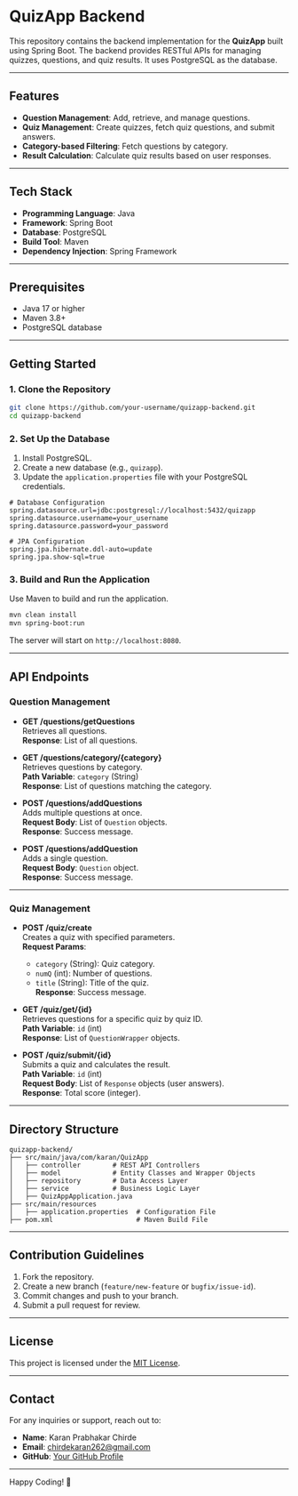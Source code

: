 # QuizApp Backend

This repository contains the backend implementation for the **QuizApp** built using Spring Boot. The backend provides RESTful APIs for managing quizzes, questions, and quiz results. It uses PostgreSQL as the database.

---

## Features

- **Question Management**: Add, retrieve, and manage questions.
- **Quiz Management**: Create quizzes, fetch quiz questions, and submit answers.
- **Category-based Filtering**: Fetch questions by category.
- **Result Calculation**: Calculate quiz results based on user responses.

---

## Tech Stack

- **Programming Language**: Java
- **Framework**: Spring Boot
- **Database**: PostgreSQL
- **Build Tool**: Maven
- **Dependency Injection**: Spring Framework

---

## Prerequisites

- Java 17 or higher
- Maven 3.8+
- PostgreSQL database

---

## Getting Started

### 1. Clone the Repository
```bash
git clone https://github.com/your-username/quizapp-backend.git
cd quizapp-backend
```

### 2. Set Up the Database
1. Install PostgreSQL.
2. Create a new database (e.g., `quizapp`).
3. Update the `application.properties` file with your PostgreSQL credentials.

```properties
# Database Configuration
spring.datasource.url=jdbc:postgresql://localhost:5432/quizapp
spring.datasource.username=your_username
spring.datasource.password=your_password

# JPA Configuration
spring.jpa.hibernate.ddl-auto=update
spring.jpa.show-sql=true
```

### 3. Build and Run the Application

Use Maven to build and run the application.

```bash
mvn clean install
mvn spring-boot:run
```

The server will start on `http://localhost:8080`.

---

## API Endpoints

### Question Management
- **GET /questions/getQuestions**  
  Retrieves all questions.  
  **Response**: List of all questions.

- **GET /questions/category/{category}**  
  Retrieves questions by category.  
  **Path Variable**: `category` (String)  
  **Response**: List of questions matching the category.

- **POST /questions/addQuestions**  
  Adds multiple questions at once.  
  **Request Body**: List of `Question` objects.  
  **Response**: Success message.

- **POST /questions/addQuestion**  
  Adds a single question.  
  **Request Body**: `Question` object.  
  **Response**: Success message.

---

### Quiz Management
- **POST /quiz/create**  
  Creates a quiz with specified parameters.  
  **Request Params**:  
    - `category` (String): Quiz category.  
    - `numQ` (int): Number of questions.  
    - `title` (String): Title of the quiz.  
  **Response**: Success message.

- **GET /quiz/get/{id}**  
  Retrieves questions for a specific quiz by quiz ID.  
  **Path Variable**: `id` (int)  
  **Response**: List of `QuestionWrapper` objects.

- **POST /quiz/submit/{id}**  
  Submits a quiz and calculates the result.  
  **Path Variable**: `id` (int)  
  **Request Body**: List of `Response` objects (user answers).  
  **Response**: Total score (integer).

---

## Directory Structure

```plaintext
quizapp-backend/
├── src/main/java/com/karan/QuizApp
│   ├── controller        # REST API Controllers
│   ├── model             # Entity Classes and Wrapper Objects
│   ├── repository        # Data Access Layer
│   ├── service           # Business Logic Layer
│   ├── QuizAppApplication.java
├── src/main/resources
│   ├── application.properties  # Configuration File
├── pom.xml                     # Maven Build File
```

---

## Contribution Guidelines

1. Fork the repository.
2. Create a new branch (`feature/new-feature` or `bugfix/issue-id`).
3. Commit changes and push to your branch.
4. Submit a pull request for review.

---

## License

This project is licensed under the [MIT License](LICENSE).

---

## Contact

For any inquiries or support, reach out to:
- **Name**: Karan Prabhakar Chirde
- **Email**: chirdekaran262@gmail.com
- **GitHub**: [Your GitHub Profile](https://github.com/chirdekaran262)

---

Happy Coding! 🎉
